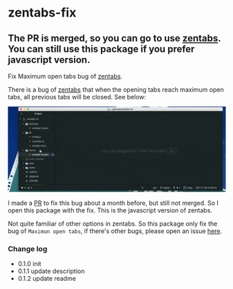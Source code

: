 # zentabs-fix

## The PR is merged, so you can go to use [zentabs](https://atom.io/packages/zentabs). You can still use this package if you prefer javascript version.

Fix Maximum open tabs bug of [zentabs](https://atom.io/packages/zentabs).

There is a bug of [zentabs](https://atom.io/packages/zentabs) that when the opening tabs reach maximum open tabs, all previous tabs will be closed.
See below:

![bug demo](https://raw.githubusercontent.com/yubaoquan/yubaoquan.github.io/master/images/zentabs-fix/zentabs-bug.gif)

I made a [PR](https://github.com/ArnaudRinquin/atom-zentabs/pull/46) to fix this bug about a month before, but still not merged. So I open this package with the fix. This is the javascript version of zentabs.

Not quite familiar of other options in zentabs. So this package only fix the bug of `Maximun open tabs`, if there's other bugs, please open an issue [here](https://github.com/yubaoquan/zentabs-fix/issues).

### Change log

- 0.1.0 init
- 0.1.1 update description
- 0.1.2 update readme
